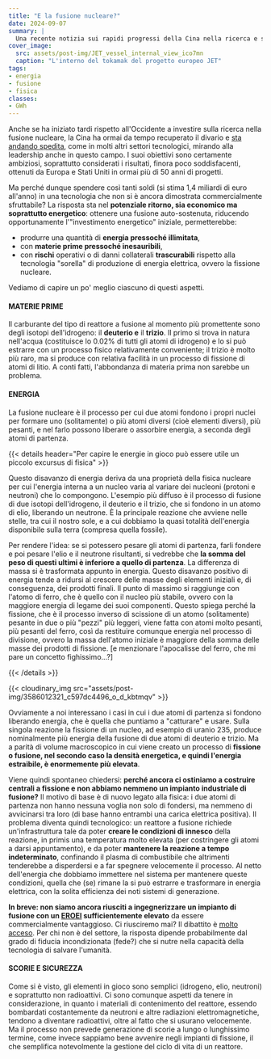 ```yaml
---
title: "E la fusione nucleare?"
date: 2024-09-07
summary: |
  Una recente notizia sui rapidi progressi della Cina nella ricerca e sviluppo della fusione nucleare ci ha fatto venire voglia di esplorare il tema e capire un po' se e perché la cosa potrebbe essere interessante
cover_image:
  src: assets/post-img/JET_vessel_internal_view_ico7mn
  caption: "L'interno del tokamak del progetto europeo JET"
tags:
- energia
- fusione
- fisica
classes:
- GWh
---
```


Anche se ha iniziato tardi rispetto all'Occidente a investire sulla ricerca nella fusione nucleare, la Cina ha ormai da tempo recuperato il divario e [sta andando spedita](https://www.ilpost.it/2024/09/03/cina-fusione-nucleare/?utm_source=telegram&utm_medium=social&utm_campaign=lancio), come in molti altri settori tecnologici, mirando alla leadership anche in questo campo. I suoi obiettivi sono certamente ambiziosi, soprattutto considerati i risultati, finora poco soddisfacenti, ottenuti da Europa e Stati Uniti in ormai più di 50 anni di progetti.

Ma perché dunque spendere così tanti soldi (si stima 1,4 miliardi di euro all'anno) in una tecnologia che non si è ancora dimostrata commercialmente sfruttabile? La risposta sta nel **potenziale ritorno, sia economico ma soprattutto energetico**: ottenere una fusione auto-sostenuta, riducendo opportunamente l'"investimento energetico" iniziale, permetterebbe:

- produrre una quantità di **energia pressoché illimitata**,
- con **materie prime pressoché inesauribili**,
- con **rischi** operativi o di danni collaterali **trascurabili** rispetto alla tecnologia "sorella" di produzione di energia elettrica, ovvero la fissione nucleare.

Vediamo di capire un po' meglio ciascuno di questi aspetti.

#### MATERIE PRIME

Il carburante del tipo di reattore a fusione al momento più promettente sono degli isotopi dell'idrogeno: il **deuterio e** il **trizio**. Il primo si trova in natura nell'acqua (costituisce lo 0.02% di tutti gli atomi di idrogeno) e lo si può estrarre con un processo fisico relativamente conveniente; il trizio è molto più raro, ma si produce con relativa facilità in un processo di fissione di atomi di litio. A conti fatti, l'abbondanza di materia prima non sarebbe un problema.

#### ENERGIA

La fusione nucleare è il processo per cui due atomi fondono i propri nuclei per formare uno (solitamente) o più atomi diversi (cioè elementi diversi), più pesanti, e nel farlo possono liberare o assorbire energia, a seconda degli atomi di partenza.

{{< details header="Per capire le energie in gioco può essere utile un piccolo excursus di fisica" >}}

Questo disavanzo di energia deriva da una proprietà della fisica nucleare per cui l'energia interna a un nucleo varia al variare dei nucleoni (protoni e neutroni) che lo compongono. L'esempio più diffuso è il processo di fusione di due isotopi dell\'idrogeno, il deuterio e il trizio, che si fondono in un atomo di elio, liberando un neutrone. È la principale reazione che avviene nelle stelle, tra cui il nostro sole, e a cui dobbiamo la quasi totalità dell'energia disponibile sulla terra (compresa quella fossile).

Per rendere l'idea: se si potessero pesare gli atomi di partenza, farli fondere e poi pesare l'elio e il neutrone risultanti, si vedrebbe che **la somma del peso di questi ultimi è inferiore a quello di partenza**. La differenza di massa si è trasformata appunto in energia. Questo disavanzo positivo di energia tende a ridursi al crescere delle masse degli elementi iniziali e, di conseguenza, dei prodotti finali. Il punto di massimo si raggiunge con l'atomo di ferro, che è quello con il nucleo più stabile, ovvero con la maggiore energia di legame dei suoi componenti. Questo spiega perché la fissione, che è il processo inverso di scissione di un atomo (solitamente) pesante in due o più "pezzi" più leggeri, viene fatta con atomi molto pesanti, più pesanti del ferro, così da restituire comunque energia nel processo di divisione, ovvero la massa dell'atomo iniziale è maggiore della somma delle masse dei prodotti di fissione. \[e menzionare l'apocalisse del ferro, che mi pare un concetto fighissimo...?\]

{{< /details >}}

{{< cloudinary_img src="assets/post-img/3586012321_c597dc4496_o_d_kbtmqv" >}}

Ovviamente a noi interessano i casi in cui i due atomi di partenza si fondono liberando energia, che è quella che puntiamo a "catturare" e usare. Sulla singola reazione la fissione di un nucleo, ad esempio di uranio 235, produce nominalmente più energia della fusione di due atomi di deuterio e trizio. Ma a parità di volume macroscopico in cui viene creato un processo di **fissione o fusione, nel secondo caso la densità energetica, e quindi l'energia estraibile, è enormemente più elevata**.

Viene quindi spontaneo chiedersi: **perché ancora ci ostiniamo a costruire centrali a fissione e non abbiamo nemmeno un impianto industriale di fusione?** Il motivo di base è di nuovo legato alla fisica: i due atomi di partenza non hanno nessuna voglia non solo di fondersi, ma nemmeno di avvicinarsi tra loro (di base hanno entrambi una carica elettrica positiva). Il problema diventa quindi tecnologico: un reattore a fusione richiede un'infrastruttura tale da poter **creare le condizioni di innesco** della reazione, in primis una temperatura molto elevata (per costringere gli atomi a darsi appuntamento), e da poter **mantenere la reazione a tempo indeterminato**, confinando il plasma di combustibile che altrimenti tenderebbe a disperdersi e a far spegnere velocemente il processo. Al netto dell'energia che dobbiamo immettere nel sistema per mantenere queste condizioni, quella che (se) rimane la si può estrarre e trasformare in energia elettrica, con la solita efficienza dei noti sistemi di generazione.

**In breve: non siamo ancora riusciti a ingegnerizzare un impianto di fusione con un [EROEI](https://it.wikipedia.org/wiki/Ritorno_energetico_sull%27investimento_energetico) sufficientemente elevato** da essere commercialmente vantaggioso. Ci riusciremo mai? Il dibattito è [molto acceso](https://www.metaculus.com/questions/?status=open&type=forecast&search=fusion&order_by=-rank). Per chi non è del settore, la risposta dipende probabilmente dal grado di fiducia incondizionata (fede?) che si nutre nella capacità della tecnologia di salvare l'umanità.

#### SCORIE E SICUREZZA

Come si è visto, gli elementi in gioco sono semplici (idrogeno, elio, neutroni) e soprattutto non radioattivi. Ci sono comunque aspetti da tenere in considerazione, in quanto i materiali di contenimento del reattore, essendo bombardati costantemente da neutroni e altre radiazioni elettromagnetiche, tendono a diventare radioattivi, oltre al fatto che si usurano velocemente. Ma il processo non prevede generazione di scorie a lungo o lunghissimo termine, come invece sappiamo bene avvenire negli impianti di fissione, il che semplifica notevolmente la gestione del ciclo di vita di un reattore.


<!--
  created 2024-09-07 21:43:31.814261 +0200 CEST m=+0.064828543
-->